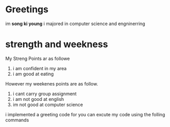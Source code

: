 # Greetings

im **song ki young**
i majored in computer science and engninerring


# strength and weekness

My Streng Points ar as followe

1. i am confident in my area
2.  i am good at eating

However my weekenes points are as follow.

1. i cant carry group assignment
2. i am not good at english
3. im not good at computer science


i implemented a greeting code for you can excute my code using the folling commands



